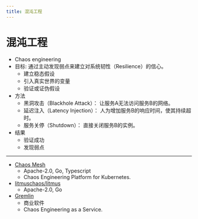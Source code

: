 ```yaml
---
title: 混沌工程
---
```


# 混沌工程

- Chaos engineering
- 目标: 通过主动发现弱点来建立对系统韧性（Resilience）的信心。
  - 建立稳态假设
  - 引入真实世界的变量
  - 验证或证伪假设
- 方法
  - 黑洞攻击（Blackhole Attack）： 让服务A无法访问服务B的网络。
  - 延迟注入（Latency Injection）： 人为增加服务B的响应时间，使其持续超时。
  - 服务关停（Shutdown）： 直接关闭服务B的实例。
- 结果
  - 验证成功
  - 发现弱点

---

- [Chaos Mesh](https://github.com/chaos-mesh/chaos-mesh)
  - Apache-2.0, Go, Typescript
  - Chaos Engineering Platform for Kubernetes.
- [litmuschaos/litmus](https://github.com/litmuschaos/litmus)
  - Apache-2.0, Go
- [Gremlin](https://www.gremlin.com/)
  - 商业软件
  - Chaos Engineering as a Service.
